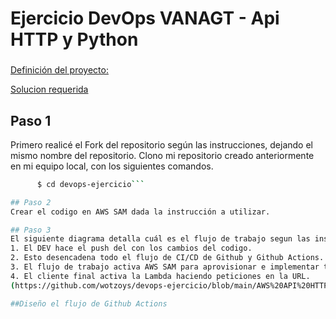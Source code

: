 # Ejercicio DevOps VANAGT - Api HTTP y Python

###  
[Definición del proyecto:](https://vanagt.notion.site/Prueba-t-cnica-DevOps-64621cd5671b457ca55ecaec77600f8e?pvs=4)

[Solucion requerida](https://acortar.link/9MS2Hj)

## Paso 1
Primero realicé el Fork del repositorio según las instrucciones, dejando el mismo nombre del repositorio. 
Clono mi repositorio creado anteriormente en mi equipo local, con los siguientes comandos. 

```sh $ git clone https://github.com/wotzoys/devops-ejercicio.git
      $ cd devops-ejercicio```

## Paso 2
Crear el codigo en AWS SAM dada la instrucción a utilizar. 

## Paso 3
El siguiente diagrama detalla cuál es el flujo de trabajo segun las instrucciones
1. El DEV hace el push del con los cambios del codigo.
2. Esto desencadena todo el flujo de CI/CD de Github y Github Actions.
3. El flujo de trabajo activa AWS SAM para aprovisionar e implementar tanto Lambda como API Gateway. (En el S3 se guarda el template a utilizar)
4. El cliente final activa la Lambda haciendo peticiones en la URL.
(https://github.com/wotzoys/devops-ejercicio/blob/main/AWS%20API%20HTTP.png)

##Diseño el flujo de Github Actions

